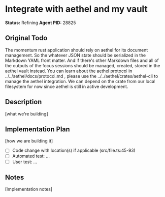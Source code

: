 # Integrate with aethel and my vault

**Status:** Refining
**Agent PID:** 28825

## Original Todo

The momentum rust application should rely on aethel for its document management. So the whatever JSON state should be serialized in the Markdown YAML front matter. And if there's other Markdown files and all of the outputs of the focus sessions should be managed, created, stored in the aethel vault instead. You can learn about the aethel protocol in ../../aethel/docs/protocol.md , please use the ../../aethel/crates/aethel-cli to manage the aethel integration. We can depend on the crate from our local filesystem for now since aethel is still in active development.

## Description

[what we're building]

## Implementation Plan

[how we are building it]

- [ ] Code change with location(s) if applicable (src/file.ts:45-93)
- [ ] Automated test: ...
- [ ] User test: ...

## Notes

[Implementation notes]